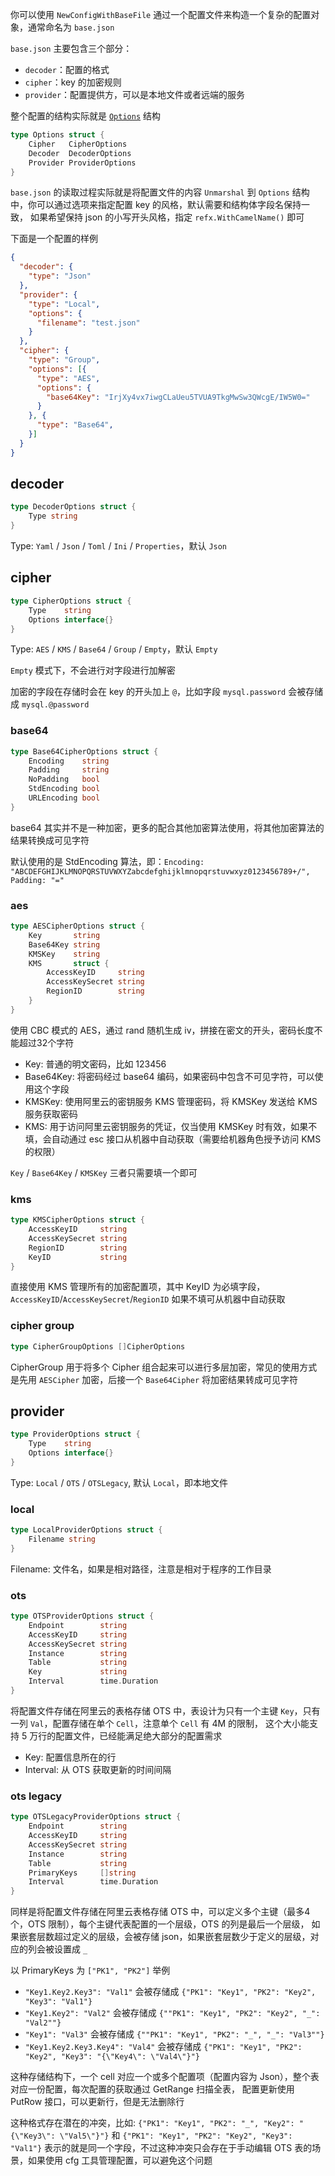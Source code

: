 你可以使用 `NewConfigWithBaseFile` 通过一个配置文件来构造一个复杂的配置对象，通常命名为 `base.json`

`base.json` 主要包含三个部分：

- `decoder`：配置的格式
- `cipher`：key 的加密规则
- `provider`：配置提供方，可以是本地文件或者远端的服务

整个配置的结构实际就是 [`Options`](https://github.com/hatlonely/go-kit/blob/master/config/config.go#L15) 结构

```go
type Options struct {
	Cipher   CipherOptions
	Decoder  DecoderOptions
	Provider ProviderOptions
}
```

`base.json` 的读取过程实际就是将配置文件的内容 `Unmarshal` 到 `Options` 结构中，你可以通过选项来指定配置 key 的风格，默认需要和结构体字段名保持一致，
如果希望保持 json 的小写开头风格，指定 `refx.WithCamelName()` 即可


下面是一个配置的样例

```json
{
  "decoder": {
    "type": "Json"
  },
  "provider": {
    "type": "Local",
    "options": {
      "filename": "test.json"
    }
  },
  "cipher": {
    "type": "Group",
    "options": [{
      "type": "AES",
      "options": {
        "base64Key": "IrjXy4vx7iwgCLaUeu5TVUA9TkgMwSw3QWcgE/IW5W0="
      }
    }, {
      "type": "Base64",
    }]
  }
}
```

## decoder

```go
type DecoderOptions struct {
	Type string
}
```

Type: `Yaml` / `Json` / `Toml` / `Ini` / `Properties`，默认 `Json`

## cipher

```go
type CipherOptions struct {
	Type    string
	Options interface{}
}
```

Type: `AES` / `KMS` / `Base64` / `Group` / `Empty`，默认 `Empty`

`Empty` 模式下，不会进行对字段进行加解密

加密的字段在存储时会在 key 的开头加上 `@`，比如字段 `mysql.password` 会被存储成 `mysql.@password`

### base64

```go
type Base64CipherOptions struct {
	Encoding    string
	Padding     string
	NoPadding   bool
	StdEncoding bool
	URLEncoding bool
}
```

base64 其实并不是一种加密，更多的配合其他加密算法使用，将其他加密算法的结果转换成可见字符

默认使用的是 StdEncoding 算法，即：`Encoding: "ABCDEFGHIJKLMNOPQRSTUVWXYZabcdefghijklmnopqrstuvwxyz0123456789+/", Padding: "="`

### aes

```go
type AESCipherOptions struct {
	Key       string
	Base64Key string
	KMSKey    string
	KMS       struct {
		AccessKeyID     string
		AccessKeySecret string
		RegionID        string
	}
}
```

使用 CBC 模式的 AES，通过 rand 随机生成 iv，拼接在密文的开头，密码长度不能超过32个字符

- Key: 普通的明文密码，比如 123456
- Base64Key: 将密码经过 base64 编码，如果密码中包含不可见字符，可以使用这个字段
- KMSKey: 使用阿里云的密钥服务 KMS 管理密码，将 KMSKey 发送给 KMS 服务获取密码
- KMS: 用于访问阿里云密钥服务的凭证，仅当使用 KMSKey 时有效，如果不填，会自动通过 esc 接口从机器中自动获取（需要给机器角色授予访问 KMS 的权限）

`Key` / `Base64Key` / `KMSKey` 三者只需要填一个即可

### kms

```go
type KMSCipherOptions struct {
	AccessKeyID     string
	AccessKeySecret string
	RegionID        string
	KeyID           string
}
```

直接使用 KMS 管理所有的加密配置项，其中 KeyID 为必填字段，`AccessKeyID`/`AccessKeySecret`/`RegionID` 如果不填可从机器中自动获取

### cipher group

```go
type CipherGroupOptions []CipherOptions
```

CipherGroup 用于将多个 Cipher 组合起来可以进行多层加密，常见的使用方式是先用 `AESCipher` 加密，后接一个 `Base64Cipher` 将加密结果转成可见字符

## provider

```go
type ProviderOptions struct {
	Type    string
	Options interface{}
}
```

Type: `Local` / `OTS` / `OTSLegacy`, 默认 `Local`，即本地文件

### local

```go
type LocalProviderOptions struct {
	Filename string
}
```

Filename: 文件名，如果是相对路径，注意是相对于程序的工作目录

### ots

```go
type OTSProviderOptions struct {
	Endpoint        string
	AccessKeyID     string
	AccessKeySecret string
	Instance        string
	Table           string
	Key             string
	Interval        time.Duration
}
```

将配置文件存储在阿里云的表格存储 OTS 中，表设计为只有一个主键 `Key`，只有一列 `Val`，配置存储在单个 `Cell`，注意单个 `Cell` 有 4M 的限制，
这个大小能支持 5 万行的配置文件，已经能满足绝大部分的配置需求

- Key: 配置信息所在的行
- Interval: 从 OTS 获取更新的时间间隔

### ots legacy

```go
type OTSLegacyProviderOptions struct {
	Endpoint        string
	AccessKeyID     string
	AccessKeySecret string
	Instance        string
	Table           string
	PrimaryKeys     []string
	Interval        time.Duration
}
```

同样是将配置文件存储在阿里云表格存储 OTS 中，可以定义多个主键（最多4个，OTS 限制），每个主键代表配置的一个层级，OTS 的列是最后一个层级，
如果嵌套层数超过定义的层级，会被存储 json，如果嵌套层数少于定义的层级，对应的列会被设置成 `_`

以 PrimaryKeys 为 `["PK1", "PK2"]` 举例

- `"Key1.Key2.Key3": "Val1"` 会被存储成 `{"PK1": "Key1", "PK2": "Key2", "Key3": "Val1"}`
- `"Key1.Key2": "Val2"` 会被存储成 `{""PK1": "Key1", "PK2": "Key2", "_": "Val2""}`
- `"Key1": "Val3"` 会被存储成 `{""PK1": "Key1", "PK2": "_", "_": "Val3""}`
- `"Key1.Key2.Key3.Key4": "Val4"` 会被存储成 `{"PK1": "Key1", "PK2": "Key2", "Key3": "{\"Key4\": \"Val4\"}"}`

这种存储结构下，一个 cell 对应一个或多个配置项（配置内容为 Json），整个表对应一份配置，每次配置的获取通过 GetRange 扫描全表，
配置更新使用 PutRow 接口，可以更新行，但是无法删除行

这种格式存在潜在的冲突，比如: `{"PK1": "Key1", "PK2": "_", "Key2": "{\"Key3\": \"Val5\"}"}` 和 `{"PK1": "Key1", "PK2": "Key2", "Key3": "Val1"}` 
表示的就是同一个字段，不过这种冲突只会存在于手动编辑 OTS 表的场景，如果使用 cfg 工具管理配置，可以避免这个问题
